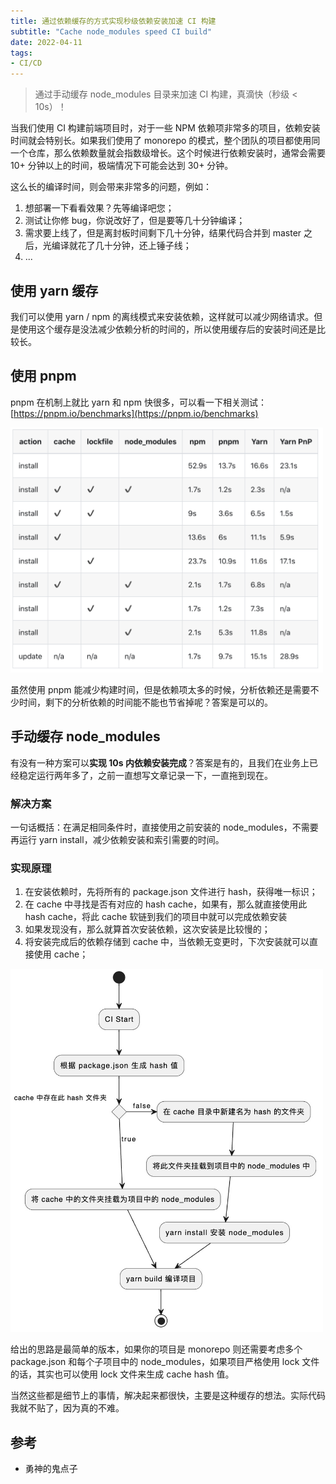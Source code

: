 ```yaml
---
title: 通过依赖缓存的方式实现秒级依赖安装加速 CI 构建
subtitle: "Cache node_modules speed CI build"
date: 2022-04-11
tags:
- CI/CD
---
```


> 通过手动缓存 node_modules 目录来加速 CI 构建，真滴快（秒级 < 10s）！

<!--more-->


当我们使用 CI 构建前端项目时，对于一些 NPM 依赖项非常多的项目，依赖安装时间就会特别长。如果我们使用了 monorepo 的模式，整个团队的项目都使用同一个仓库，那么依赖数量就会指数级增长。这个时候进行依赖安装时，通常会需要 10+ 分钟以上的时间，极端情况下可能会达到 30+ 分钟。

这么长的编译时间，则会带来非常多的问题，例如：

1. 想部署一下看看效果？先等编译吧您；
2. 测试让你修 bug，你说改好了，但是要等几十分钟编译；
3. 需求要上线了，但是离封板时间剩下几十分钟，结果代码合并到 master 之后，光编译就花了几十分钟，还上锤子线；
4. ...

## 使用 yarn 缓存

我们可以使用 yarn / npm 的离线模式来安装依赖，这样就可以减少网络请求。但是使用这个缓存是没法减少依赖分析的时间的，所以使用缓存后的安装时间还是比较长。

## 使用 pnpm

pnpm 在机制上就比 yarn 和 npm 快很多，可以看一下相关测试：[https://pnpm.io/benchmarks](https://pnpm.io/benchmarks)

<img src="/asset/img/2022/cache-nodemodules-speed-ci-build/time.png" alt="time" width="500">

虽然使用 pnpm 能减少构建时间，但是依赖项太多的时候，分析依赖还是需要不少时间，剩下的分析依赖的时间能不能也节省掉呢？答案是可以的。

## 手动缓存 node_modules

有没有一种方案可以**实现 10s 内依赖安装完成**？答案是有的，且我们在业务上已经稳定运行两年多了，之前一直想写文章记录一下，一直拖到现在。

### 解决方案

一句话概括：在满足相同条件时，直接使用之前安装的 node_modules，不需要再运行 yarn install，减少依赖安装和索引需要的时间。

### 实现原理

1. 在安装依赖时，先将所有的 package.json 文件进行 hash，获得唯一标识；
2. 在 cache 中寻找是否有对应的 hash cache，如果有，那么就直接使用此 hash cache，将此 cache 软链到我们的项目中就可以完成依赖安装
3. 如果发现没有，那么就算首次安装依赖，这次安装是比较慢的；
4. 将安装完成后的依赖存储到 cache 中，当依赖无变更时，下次安装就可以直接使用 cache；

<img src="/asset/img/2022/cache-nodemodules-speed-ci-build/流程图.jpg" width="500px" alt="流程图">

给出的思路是最简单的版本，如果你的项目是 monorepo 则还需要考虑多个 package.json 和每个子项目中的 node_modules，如果项目严格使用 lock 文件的话，其实也可以使用 lock 文件来生成 cache hash 值。

当然这些都是细节上的事情，解决起来都很快，主要是这种缓存的想法。实际代码我就不贴了，因为真的不难。

## 参考

- 勇神的鬼点子
